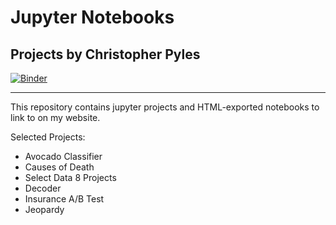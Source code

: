 # Jupyter Notebooks
## Projects by Christopher Pyles

[![Binder](https://mybinder.org/badge_logo.svg)](https://mybinder.org/v2/gh/chrispyles/jupyter/master?filepath=notebooks)

---

This repository contains jupyter projects and HTML-exported notebooks to link to on my website.

Selected Projects:
* Avocado Classifier
* Causes of Death
* Select Data 8 Projects
* Decoder
* Insurance A/B Test
* Jeopardy
